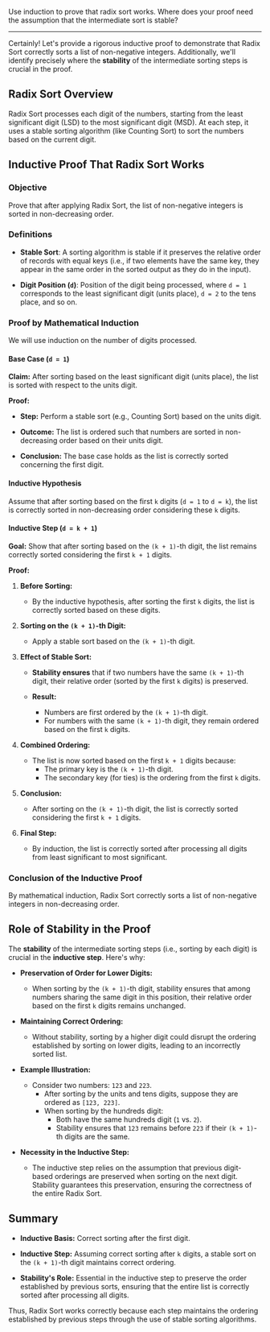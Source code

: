 Use induction to prove that radix sort works. Where does your proof need the
assumption that the intermediate sort is stable?

----

Certainly! Let's provide a rigorous inductive proof to demonstrate that Radix Sort correctly sorts a list of non-negative integers. Additionally, we'll identify precisely where the **stability** of the intermediate sorting steps is crucial in the proof.

## **Radix Sort Overview**

Radix Sort processes each digit of the numbers, starting from the least significant digit (LSD) to the most significant digit (MSD). At each step, it uses a stable sorting algorithm (like Counting Sort) to sort the numbers based on the current digit.

## **Inductive Proof That Radix Sort Works**

### **Objective**

Prove that after applying Radix Sort, the list of non-negative integers is sorted in non-decreasing order.

### **Definitions**

- **Stable Sort**: A sorting algorithm is stable if it preserves the relative order of records with equal keys (i.e., if two elements have the same key, they appear in the same order in the sorted output as they do in the input).
  
- **Digit Position (`d`)**: Position of the digit being processed, where `d = 1` corresponds to the least significant digit (units place), `d = 2` to the tens place, and so on.

### **Proof by Mathematical Induction**

We will use induction on the number of digits processed.

#### **Base Case (`d = 1`)**

**Claim:** After sorting based on the least significant digit (units place), the list is sorted with respect to the units digit.

**Proof:**

- **Step:** Perform a stable sort (e.g., Counting Sort) based on the units digit.
  
- **Outcome:** The list is ordered such that numbers are sorted in non-decreasing order based on their units digit.

- **Conclusion:** The base case holds as the list is correctly sorted concerning the first digit.

#### **Inductive Hypothesis**

Assume that after sorting based on the first `k` digits (`d = 1` to `d = k`), the list is correctly sorted in non-decreasing order considering these `k` digits.

#### **Inductive Step (`d = k + 1`)**

**Goal:** Show that after sorting based on the `(k + 1)`-th digit, the list remains correctly sorted considering the first `k + 1` digits.

**Proof:**

1. **Before Sorting:**
   - By the inductive hypothesis, after sorting the first `k` digits, the list is correctly sorted based on these digits.

2. **Sorting on the `(k + 1)`-th Digit:**
   - Apply a stable sort based on the `(k + 1)`-th digit.

3. **Effect of Stable Sort:**
   - **Stability ensures** that if two numbers have the same `(k + 1)`-th digit, their relative order (sorted by the first `k` digits) is preserved.
   
   - **Result:**
     - Numbers are first ordered by the `(k + 1)`-th digit.
     - For numbers with the same `(k + 1)`-th digit, they remain ordered based on the first `k` digits.

4. **Combined Ordering:**
   - The list is now sorted based on the first `k + 1` digits because:
     - The primary key is the `(k + 1)`-th digit.
     - The secondary key (for ties) is the ordering from the first `k` digits.

5. **Conclusion:**
   - After sorting on the `(k + 1)`-th digit, the list is correctly sorted considering the first `k + 1` digits.

6. **Final Step:**
   - By induction, the list is correctly sorted after processing all digits from least significant to most significant.

### **Conclusion of the Inductive Proof**

By mathematical induction, Radix Sort correctly sorts a list of non-negative integers in non-decreasing order.

## **Role of Stability in the Proof**

The **stability** of the intermediate sorting steps (i.e., sorting by each digit) is crucial in the **inductive step**. Here's why:

- **Preservation of Order for Lower Digits:**
  - When sorting by the `(k + 1)`-th digit, stability ensures that among numbers sharing the same digit in this position, their relative order based on the first `k` digits remains unchanged.
  
- **Maintaining Correct Ordering:**
  - Without stability, sorting by a higher digit could disrupt the ordering established by sorting on lower digits, leading to an incorrectly sorted list.

- **Example Illustration:**
  - Consider two numbers: `123` and `223`.
    - After sorting by the units and tens digits, suppose they are ordered as `[123, 223]`.
    - When sorting by the hundreds digit:
      - Both have the same hundreds digit (`1` vs. `2`).
      - Stability ensures that `123` remains before `223` if their `(k + 1)`-th digits are the same.

- **Necessity in the Inductive Step:**
  - The inductive step relies on the assumption that previous digit-based orderings are preserved when sorting on the next digit. Stability guarantees this preservation, ensuring the correctness of the entire Radix Sort.

## **Summary**

- **Inductive Basis:** Correct sorting after the first digit.
  
- **Inductive Step:** Assuming correct sorting after `k` digits, a stable sort on the `(k + 1)`-th digit maintains correct ordering.

- **Stability's Role:** Essential in the inductive step to preserve the order established by previous sorts, ensuring that the entire list is correctly sorted after processing all digits.

Thus, Radix Sort works correctly because each step maintains the ordering established by previous steps through the use of stable sorting algorithms.